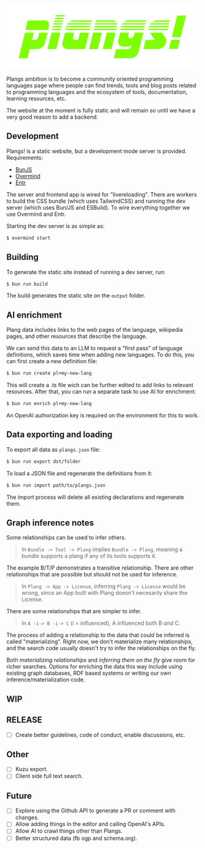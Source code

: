 ![Plangs!](packages/server/static/images/plangs-dark.svg)

Plangs ambition is to become a community oriented programming languages page where people can find trends, tools and blog posts related to programming languages and the ecosystem of tools, documentation, learning resources, etc.

The website at the moment is fully static and will remain so until we have a very good reason to add a backend.

## Development

Plangs! is a static website, but a development mode server is provided.
Requirements:

* [BunJS](https://bun.sh/)
* [Overmind](https://github.com/DarthSim/overmind)
* [Entr](https://github.com/eradman/entr)

The server and frontend app is wired for "livereloading". There are workers to build the CSS bundle (which uses TailwindCSS) and running the dev server (which uses Bun/JS and ESBuild). To wire everything together we use Overmind and Entr.

Starting the dev server is as simple as:

```sh
$ overmind start
```

## Building

To generate the static site instead of running a dev server, run:

```sh
$ bun run build
```

The build generates the static site on the `output` folder.

## AI enrichment

Plang data includes links to the web pages of the language, wikipedia pages, and other resources that describe the language.

We can send this data to an LLM to request a "first pass" of language definitions, which saves time when adding new languages. To do this, you can first create a new definition file:

```sh
$ bun run create pl+my-new-lang
```

This will create a .ts file wich can be further edited to add links to relevant resources.
After that, you can run a separate task to use AI for enrichment:

```sh
$ bun run enrich pl+my-new-lang
```

An OpenAI authorization key is required on the environment for this to work.

## Data exporting and loading

To export all data as `plangs.json` file:

```sh
$ bun run export dst/folder
```

To load a JSON file and regenerate the definitions from it:

```sh
$ bun run import path/to/plangs.json
```

The import process will delete all existing declarations and regenerate them.

## Graph inference notes

Some relationships can be used to infer others.

> In `Bundle -> Tool -> Plang` implies `Bundle -> Plang`, meaning a bundle supports a plang if any of its tools supports it.

The example B/T/P demonstrates a transitive relationship. There are other relationships that are possible but should not be used for inference.

> In `Plang -> App -> License`, inferring `Plang -> License` would be wrong, since an App built with Plang doesn't necesarily share the License.

There are some relationships that are simpler to infer.

> In `A -i-> B -i-> C` (i = influenced), A influenced both B _and_ C.

The process of adding a relationship to the data that could be inferred is called "materializing". Right now, we don't materialize many relationships, and the search code usually doesn't try to infer the relationships on the fly.

Both *materializing relationships* and *inferring them on the fly* give room for richer searches. Options for enriching the data this way include using existing graph databases, RDF based systems or writing our own inference/materialization code.

## WIP

## RELEASE

- [ ] Create better guidelines, code of conduct, enable discussions, etc.

## Other

- [ ] Kuzu export.
- [ ] Client side full text search.

## Future

- [ ] Explore using the Github API to generate a PR or comment with changes.
- [ ] Allow adding things in the editor and calling OpenAI's APIs.
- [ ] Allow AI to crawl things other than Plangs.
- [ ] Better structured data (fb ogp and schema.org).